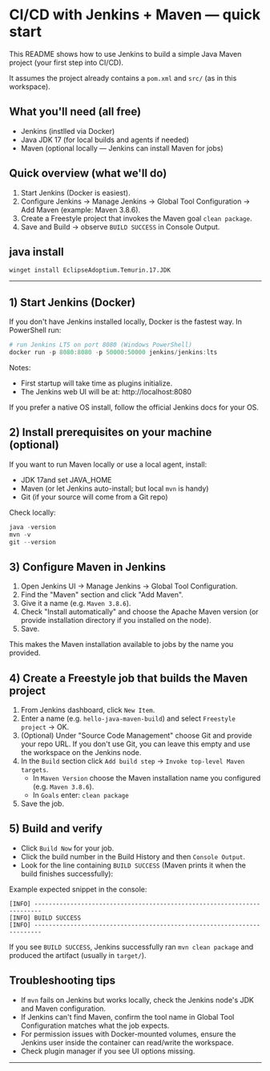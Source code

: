 # CI/CD with Jenkins + Maven — quick start

This README shows how to use Jenkins to build a simple Java Maven project (your first step into CI/CD).

It assumes the project already contains a `pom.xml` and `src/` (as in this workspace).

## What you'll need (all free)

- Jenkins (instlled via Docker)
- Java JDK 17 (for local builds and agents if needed)
- Maven (optional locally — Jenkins can install Maven for jobs)

## Quick overview (what we'll do)

1. Start Jenkins (Docker is easiest).
2. Configure Jenkins → Manage Jenkins → Global Tool Configuration → Add Maven (example: Maven 3.8.6).
3. Create a Freestyle project that invokes the Maven goal `clean package`.
4. Save and Build → observe `BUILD SUCCESS` in Console Output.

## java install

```
winget install EclipseAdoptium.Temurin.17.JDK
```
---

## 1) Start Jenkins (Docker)

If you don't have Jenkins installed locally, Docker is the fastest way. In PowerShell run:

```powershell
# run Jenkins LTS on port 8080 (Windows PowerShell)
docker run -p 8080:8080 -p 50000:50000 jenkins/jenkins:lts

```

Notes:
- First startup will take time as plugins initialize.
- The Jenkins web UI will be at: http://localhost:8080

If you prefer a native OS install, follow the official Jenkins docs for your OS.

## 2) Install prerequisites on your machine (optional)

If you want to run Maven locally or use a local agent, install:
- JDK 17and set JAVA_HOME
- Maven (or let Jenkins auto-install; but local `mvn` is handy)
- Git (if your source will come from a Git repo)

Check locally:

```powershell
java -version
mvn -v
git --version
```

## 3) Configure Maven in Jenkins

1. Open Jenkins UI → Manage Jenkins → Global Tool Configuration.
2. Find the "Maven" section and click "Add Maven".
3. Give it a name (e.g. `Maven 3.8.6`).
4. Check "Install automatically" and choose the Apache Maven version (or provide installation directory if you installed on the node).
5. Save.

This makes the Maven installation available to jobs by the name you provided.

## 4) Create a Freestyle job that builds the Maven project

1. From Jenkins dashboard, click `New Item`.
2. Enter a name (e.g. `hello-java-maven-build`) and select `Freestyle project` → OK.
3. (Optional) Under "Source Code Management" choose Git and provide your repo URL. If you don't use Git, you can leave this empty and use the workspace on the Jenkins node.
4. In the `Build` section click `Add build step` → `Invoke top-level Maven targets`.
   - In `Maven Version` choose the Maven installation name you configured (e.g. `Maven 3.8.6`).
   - In `Goals` enter: `clean package`
5. Save the job.

## 5) Build and verify

- Click `Build Now` for your job.
- Click the build number in the Build History and then `Console Output`.
- Look for the line containing `BUILD SUCCESS` (Maven prints it when the build finishes successfully):

Example expected snippet in the console:

```
[INFO] ------------------------------------------------------------------------
[INFO] BUILD SUCCESS
[INFO] ------------------------------------------------------------------------
```

If you see `BUILD SUCCESS`, Jenkins successfully ran `mvn clean package` and produced the artifact (usually in `target/`).


## Troubleshooting tips

- If `mvn` fails on Jenkins but works locally, check the Jenkins node's JDK and Maven configuration.
- If Jenkins can't find Maven, confirm the tool name in Global Tool Configuration matches what the job expects.
- For permission issues with Docker-mounted volumes, ensure the Jenkins user inside the container can read/write the workspace.
- Check plugin manager if you see UI options missing.


---

